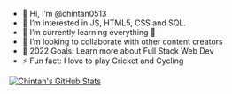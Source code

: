 - 👋 Hi, I’m @chintan0513
- 👀 I’m interested in JS, HTML5, CSS and SQL.
- 🌱 I’m currently learning everything 🤣
- 👯 I’m looking to collaborate with other content creators
- 🥅 2022 Goals: Learn more about Full Stack Web Dev
- ⚡ Fun fact: I love to play Cricket and Cycling
<!---- 📫 How to reach me 
       

chintan0513/chintan0513 is a ✨ special ✨ repository because its `README.md` (this file) appears on your GitHub profile.
You can click the Preview link to take a look at your changes.
--->
[![Chintan's GitHub Stats](https://github-readme-stats.vercel.app/api?username=chintan0513)](https://github.com/chintan0513/github-readme-stats)
